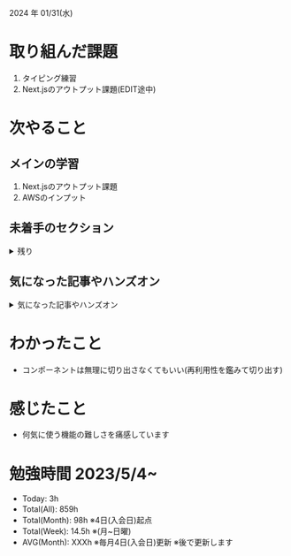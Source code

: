 
2024 年 01/31(水)

# 取り組んだ課題
1. タイピング練習
2. Next.jsのアウトプット課題(EDIT途中)
 
# 次やること

## メインの学習

1. Next.jsのアウトプット課題
2. AWSのインプット

## 未着手のセクション

<details>

<summary>残り</summary>

### インフラ側
* 継続的インテグレーション
* AWS初級
* デプロイ
* Terraform

### バックエンド(Go)　※着手中
* シングルページアプリケーション(教材は買った)

</details>

## 気になった記事やハンズオン

<details>

<summary>気になった記事やハンズオン</summary>

### Go
1. [古典学派的テストとGoで考える持続可能なアーキテクチャ入門](https://zenn.dev/jy8752/books/73769005e6afa9/viewer/chapter1)
2. [クリーンアーキテクチャ](https://nuits.jp/entry/easiest-clean-architecture-2019-09)
3. [Goにおけるメモリ管理の可視化](https://zenn.dev/kazu1029/articles/38ab3d99ef0de3)

### TS
1. [TypeChallenge](https://github.com/type-challenges/type-challenges/tree/main/questions/00004-easy-pick)

### 低レイヤ

1. [Putting the “You” in CPU](https://cpu.land/)

</details>

# わかったこと

* コンポーネントは無理に切り出さなくてもいい(再利用性を鑑みて切り出す)

# 感じたこと

* 何気に使う機能の難しさを痛感しています

# 勉強時間 2023/5/4~

* Today: 3h
* Total(All): 859h　
* Total(Month): 98h ※4日(入会日)起点
* Total(Week): 14.5h ※(月~日曜)
* AVG(Month): XXXh ※毎月4日(入会日)更新 ※後で更新します
